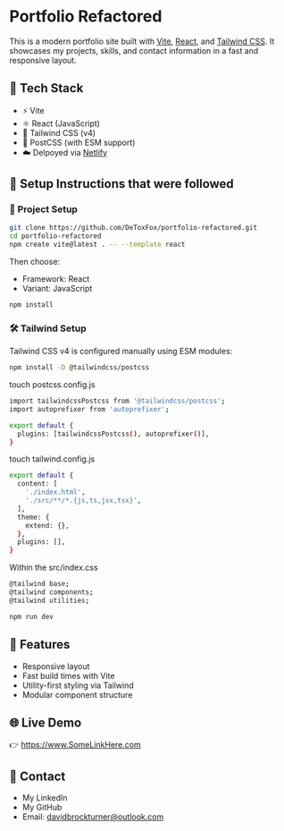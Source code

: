 # Portfolio Refactored

This is a modern portfolio site built with [Vite](https://vitejs.dev/), [React](https://react.dev/), and [Tailwind CSS](https://tailwindcss.com/). It showcases my projects, skills, and contact information in a fast and responsive layout.

## :rocket: Tech Stack

- :zap: Vite
- ⚛️ React (JavaScript)
- :art: Tailwind CSS (v4)
- :wrench: PostCSS (with ESM support)
- :cloud: Delpoyed via [Netlify](https://www.netlify.com/)

## :file_folder: Setup Instructions that were followed

### :open_file_folder: Project Setup

```bash
git clone https://github.com/DeToxFox/portfolio-refactored.git
cd portfolio-refactored
npm create vite@latest . -- --template react
```
Then choose:
- Framework: React
- Variant: JavaScript
```bash
npm install
```

### :hammer_and_wrench: Tailwind Setup

Tailwind CSS v4 is configured manually using ESM modules:
```bash
npm install -D @tailwindcss/postcss
```
touch postcss.config.js
```bash
import tailwindcssPostcss from '@tailwindcss/postcss';
import autoprefixer from 'autoprefixer';

export default {
  plugins: [tailwindcssPostcss(), autoprefixer()],
}
```
touch tailwind.config.js
```bash
export default {
  content: [
    './index.html',
    './src/**/*.{js,ts,jsx,tsx}',
  ],
  theme: {
    extend: {},
  },
  plugins: [],
}
```
Within the src/index.css
```bash
@tailwind base;
@tailwind components;
@tailwind utilities;
```
```bash
npm run dev
```

## :brain: Features
- Responsive layout
- Fast build times with Vite
- Utility-first styling via Tailwind
- Modular component structure

## :globe_with_meridians: Live Demo
:point_right: https://www.SomeLinkHere.com

## :incoming_envelope: Contact
- My LinkedIn
- My GitHub
- Email: davidbrockturner@outlook.com
